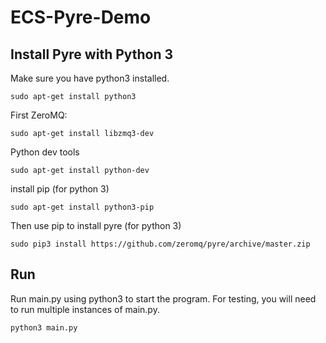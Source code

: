 # ECS-Pyre-Demo

## Install Pyre with Python 3

Make sure you have python3 installed.
```
sudo apt-get install python3
```

First ZeroMQ:
```
sudo apt-get install libzmq3-dev
```

Python dev tools
```
sudo apt-get install python-dev
```

install pip (for python 3)
```
sudo apt-get install python3-pip
```

Then use pip to install pyre (for python 3)
```
sudo pip3 install https://github.com/zeromq/pyre/archive/master.zip
```

## Run
Run main.py using python3 to start the program. For testing, you will need to run multiple instances of main.py.
```
python3 main.py
```

